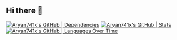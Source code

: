 ## Hi there 👋

<!--
**Aryan741x/Aryan741x** is a ✨ _special_ ✨ repository because its `README.md` (this file) appears on your GitHub profile.

Here are some ideas to get you started:

- 🔭 I’m currently working on ...
- 🌱 I’m currently learning ...
- 👯 I’m looking to collaborate on ...
- 🤔 I’m looking for help with ...
- 💬 Ask me about ...
- 📫 How to reach me: ...
- 😄 Pronouns: ...
- ⚡ Fun fact: ...
-->
[![Aryan741x's GitHub | Dependencies](https://stats.quine.sh/Aryan741x/dependencies?theme=dark)](https://quine.sh?utm_source=widgets&utm_campaign=Aryan741x)
[![Aryan741x's GitHub | Stats](https://stats.quine.sh/Aryan741x/github?theme=dark)](https://quine.sh?utm_source=widgets&utm_campaign=Aryan741x)
[![Aryan741x's GitHub | Languages Over Time](https://stats.quine.sh/Aryan741x/languages-over-time?theme=dark)](https://quine.sh?utm_source=widgets&utm_campaign=Aryan741x)
